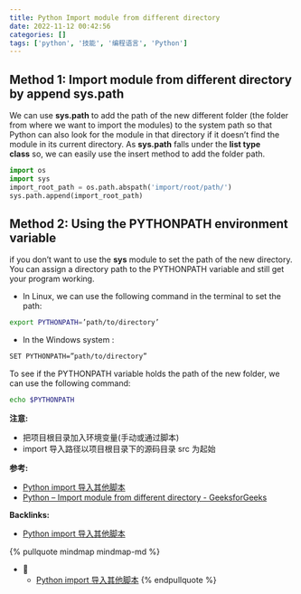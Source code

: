 ```yaml
---
title: Python Import module from different directory
date: 2022-11-12 00:42:56
categories: []
tags: ['python', '技能', '编程语言', 'Python']
---
```

  
  
## Method 1: Import module from different directory by append sys.path

We can use **sys.path** to add the path of the new different folder (the folder from where we want to import the modules) to the system path so that Python can also look for the module in that directory if it doesn’t find the module in its current directory. As **sys.path** falls under the **list type class** so, we can easily use the insert method to add the folder path.

```python
import os
import sys
import_root_path = os.path.abspath('import/root/path/')  
sys.path.append(import_root_path)
```
  
  
## Method 2: Using the PYTHONPATH  environment variable  

  
if you don’t want to use the **sys** module to set the path of the new directory. You can assign a directory path to the PYTHONPATH variable and still get your program working.  
  
- In Linux, we can use the following command in the terminal to set the path:  

```sh
export PYTHONPATH=’path/to/directory’  
```
  
- In the Windows system :  

```sh
SET PYTHONPATH=”path/to/directory”  
```
  
To see if the PYTHONPATH variable holds the path of the new folder, we can use the following command:  

```sh
echo $PYTHONPATH
```

**注意:**
  
- 把项目根目录加入环境变量(手动或通过脚本)  
- import 导入路径以项目根目录下的源码目录 src 为起始

**参考:**

- [Python import 导入其他脚本](../db420423d1fbc960f8c883a692a8a16e45a73523)
- [Python – Import module from different directory - GeeksforGeeks](https://www.geeksforgeeks.org/python-import-module-from-different-directory/)


**Backlinks:**

- [Python import 导入其他脚本](../db420423d1fbc960f8c883a692a8a16e45a73523)

{% pullquote mindmap mindmap-md %}
- 🔵
  - [Python import 导入其他脚本](../db420423d1fbc960f8c883a692a8a16e45a73523)
{% endpullquote %}
